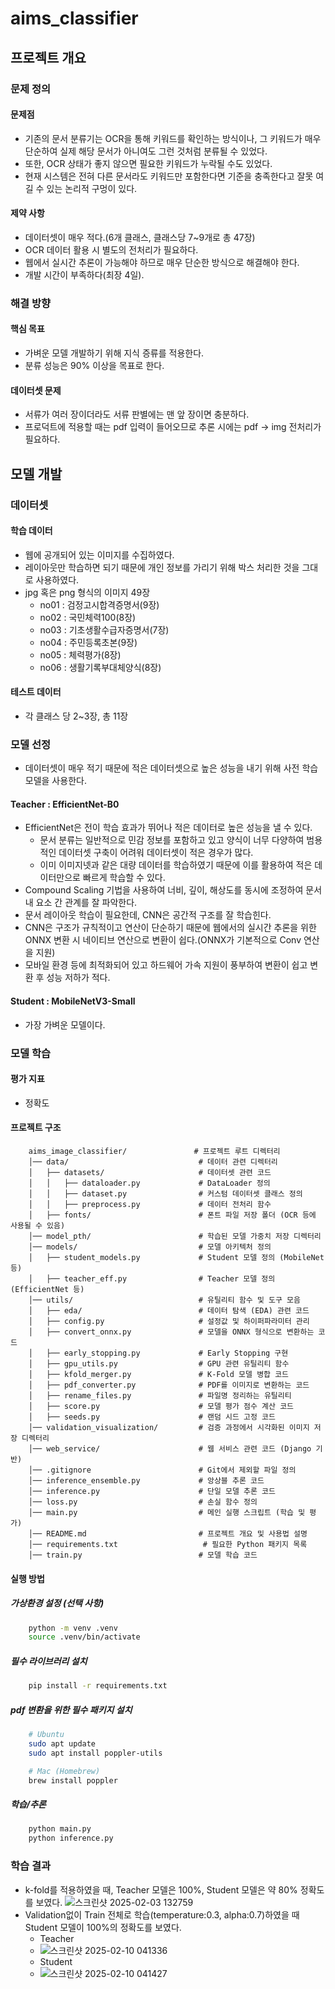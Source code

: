 # aims_classifier
## 프로젝트 개요

### 문제 정의

#### 문제점
- 기존의 문서 분류기는 OCR을 통해 키워드를 확인하는 방식이나, 그 키워드가 매우 단순하여 실제 해당 문서가 아니여도 그런 것처럼 분류될 수 있었다.
- 또한, OCR 상태가 좋지 않으면 필요한 키워드가 누락될 수도 있었다.
- 현재 시스템은 전혀 다른 문서라도 키워드만 포함한다면 기준을 충족한다고 잘못 여길 수 있는 논리적 구멍이 있다.

#### 제약 사항
- 데이터셋이 매우 적다.(6개 클래스, 클래스당 7~9개로 총 47장)
- OCR 데이터 활용 시 별도의 전처리가 필요하다.
- 웹에서 실시간 추론이 가능해야 하므로 매우 단순한 방식으로 해결해야 한다.
- 개발 시간이 부족하다(최장 4일).

### 해결 방향

#### 핵심 목표
- 가벼운 모델 개발하기 위해 지식 증류를 적용한다.
- 분류 성능은 90% 이상을 목표로 한다.

#### 데이터셋 문제
- 서류가 여러 장이더라도 서류 판별에는 맨 앞 장이면 충분하다.
- 프로덕트에 적용할 때는 pdf 입력이 들어오므로  추론 시에는 pdf -> img 전처리가 필요하다.


## 모델 개발

### 데이터셋
#### 학습 데이터
- 웹에 공개되어 있는 이미지를 수집하였다.
- 레이아웃만 학습하면 되기 때문에 개인 정보를 가리기 위해 박스 처리한 것을 그대로 사용하였다.
- jpg 혹은 png 형식의 이미지 49장
    - no01 : 검정고시합격증명서(9장)
    - no02 : 국민체력100(8장)
    - no03 : 기초생활수급자증명서(7장)
    - no04 : 주민등록초본(9장)
    - no05 : 체력평가(8장)
    - no06 : 생활기록부대체양식(8장)
#### 테스트 데이터
- 각 클래스 당 2~3장, 총 11장

### 모델 선정
- 데이터셋이 매우 적기 때문에 적은 데이터셋으로 높은 성능을 내기 위해 사전 학습 모델을 사용한다.

#### Teacher : EfficientNet-B0
- EfficientNet은 전이 학습 효과가 뛰어나 적은 데이터로 높은 성능을 낼 수 있다.
    - 문서 분류는 일반적으로 민감 정보를 포함하고 있고 양식이 너무 다양하여 범용적인 데이터셋 구축이 어려워 데이터셋이 적은 경우가 많다.
    - 이미 이미지넷과 같은 대량 데이터를 학습하였기 때문에 이를 활용하여 적은 데이터만으로 빠르게 학습할 수 있다.
- Compound Scaling 기법을 사용하여 너비, 깊이, 해상도를 동시에 조정하여 문서 내 요소 간 관계를 잘 파악한다.
- 문서 레이아웃 학습이 필요한데, CNN은 공간적 구조를 잘 학습힌다.
- CNN은 구조가 규칙적이고 연산이 단순하기 때문에 웹에서의 실시간 추론을 위한 ONNX 변환 시 네이티브 연산으로 변환이 쉽다.(ONNX가 기본적으로 Conv 연산을 지원)
- 모바일 환경 등에 최적화되어 있고 하드웨어 가속 지원이 풍부하여 변환이 쉽고 변환 후 성능 저하가 적다.

#### Student : MobileNetV3-Small
- 가장 가벼운 모델이다.

### 모델 학습

#### 평가 지표
- 정확도

#### 프로젝트 구조
```
    aims_image_classifier/               # 프로젝트 루트 디렉터리
    │── data/                             # 데이터 관련 디렉터리
    │   ├── datasets/                     # 데이터셋 관련 코드
    │   │   ├── dataloader.py             # DataLoader 정의
    │   │   ├── dataset.py                # 커스텀 데이터셋 클래스 정의
    │   │   ├── preprocess.py             # 데이터 전처리 함수
    │   ├── fonts/                        # 폰트 파일 저장 폴더 (OCR 등에 사용될 수 있음)
    │── model_pth/                        # 학습된 모델 가중치 저장 디렉터리
    │── models/                           # 모델 아키텍처 정의
    │   ├── student_models.py             # Student 모델 정의 (MobileNet 등)
    │   ├── teacher_eff.py                # Teacher 모델 정의 (EfficientNet 등)
    │── utils/                            # 유틸리티 함수 및 도구 모음
    │   ├── eda/                          # 데이터 탐색 (EDA) 관련 코드
    │   ├── config.py                     # 설정값 및 하이퍼파라미터 관리
    │   ├── convert_onnx.py               # 모델을 ONNX 형식으로 변환하는 코드
    │   ├── early_stopping.py             # Early Stopping 구현
    │   ├── gpu_utils.py                  # GPU 관련 유틸리티 함수
    │   ├── kfold_merger.py               # K-Fold 모델 병합 코드
    │   ├── pdf_converter.py              # PDF를 이미지로 변환하는 코드
    │   ├── rename_files.py               # 파일명 정리하는 유틸리티
    │   ├── score.py                      # 모델 평가 점수 계산 코드
    │   ├── seeds.py                      # 랜덤 시드 고정 코드
    │── validation_visualization/         # 검증 과정에서 시각화된 이미지 저장 디렉터리
    │── web_service/                      # 웹 서비스 관련 코드 (Django 기반)
    │── .gitignore                        # Git에서 제외할 파일 정의
    │── inference_ensemble.py             # 앙상블 추론 코드
    │── inference.py                      # 단일 모델 추론 코드
    │── loss.py                           # 손실 함수 정의
    │── main.py                           # 메인 실행 스크립트 (학습 및 평가)
    │── README.md                         # 프로젝트 개요 및 사용법 설명
    │── requirements.txt                   # 필요한 Python 패키지 목록
    │── train.py                          # 모델 학습 코드
```

#### 실행 방법
##### 가상환경 설정 (선택 사항)
```bash 
    python -m venv .venv
    source .venv/bin/activate
```

##### 필수 라이브러리 설치
```bash
    pip install -r requirements.txt
```

##### pdf 변환을 위한 필수 패키지 설치
```bash
    # Ubuntu
    sudo apt update
    sudo apt install poppler-utils

    # Mac (Homebrew)
    brew install poppler
```
##### 학습/추론
```bash
    python main.py
    python inference.py
```

### 학습 결과
- k-fold를 적용하였을 때, Teacher 모델은 100%, Student 모델은 약 80% 정확도를 보였다.
![스크린샷 2025-02-03 132759](https://github.com/user-attachments/assets/7c69acac-8ba2-41ca-bb73-351600be5035)
- Validation없이 Train 전체로 학습(temperature:0.3, alpha:0.7)하였을 때 Student 모델이 100%의 정확도를 보였다.
    - Teacher
    - ![스크린샷 2025-02-10 041336](https://github.com/user-attachments/assets/56bcbb4d-9d3d-4615-92d7-a903530bf5f6)
    - Student
    - ![스크린샷 2025-02-10 041427](https://github.com/user-attachments/assets/caace1c9-5403-409a-908d-dcd1a4f2b928)



